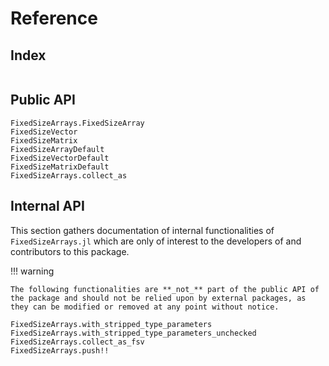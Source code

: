 # Reference

## Index
```@index
```

## Public API

```@docs
FixedSizeArrays.FixedSizeArray
FixedSizeVector
FixedSizeMatrix
FixedSizeArrayDefault
FixedSizeVectorDefault
FixedSizeMatrixDefault
FixedSizeArrays.collect_as
```

## Internal API

This section gathers documentation of internal functionalities of `FixedSizeArrays.jl` which are only of interest to the developers of and contributors to this package.

!!! warning

    The following functionalities are **_not_** part of the public API of the package and should not be relied upon by external packages, as they can be modified or removed at any point without notice.

```@docs
FixedSizeArrays.with_stripped_type_parameters
FixedSizeArrays.with_stripped_type_parameters_unchecked
FixedSizeArrays.collect_as_fsv
FixedSizeArrays.push!!
```
